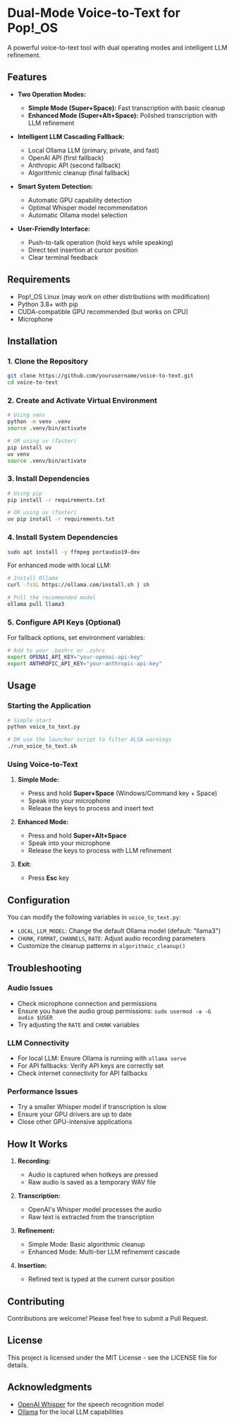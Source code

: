 # Dual-Mode Voice-to-Text for Pop!_OS

A powerful voice-to-text tool with dual operating modes and intelligent LLM refinement.

## Features

- **Two Operation Modes:**
  - **Simple Mode (Super+Space):** Fast transcription with basic cleanup
  - **Enhanced Mode (Super+Alt+Space):** Polished transcription with LLM refinement
  
- **Intelligent LLM Cascading Fallback:**
  - Local Ollama LLM (primary, private, and fast)
  - OpenAI API (first fallback)
  - Anthropic API (second fallback)
  - Algorithmic cleanup (final fallback)

- **Smart System Detection:**
  - Automatic GPU capability detection
  - Optimal Whisper model recommendation
  - Automatic Ollama model selection

- **User-Friendly Interface:**
  - Push-to-talk operation (hold keys while speaking)
  - Direct text insertion at cursor position
  - Clear terminal feedback

## Requirements

- Pop!_OS Linux (may work on other distributions with modification)
- Python 3.8+ with pip
- CUDA-compatible GPU recommended (but works on CPU)
- Microphone

## Installation

### 1. Clone the Repository

```bash
git clone https://github.com/yourusername/voice-to-text.git
cd voice-to-text
```

### 2. Create and Activate Virtual Environment

```bash
# Using venv
python -m venv .venv
source .venv/bin/activate

# OR using uv (faster)
pip install uv
uv venv
source .venv/bin/activate
```

### 3. Install Dependencies

```bash
# Using pip
pip install -r requirements.txt

# OR using uv (faster)
uv pip install -r requirements.txt
```

### 4. Install System Dependencies

```bash
sudo apt install -y ffmpeg portaudio19-dev
```

For enhanced mode with local LLM:

```bash
# Install Ollama
curl -fsSL https://ollama.com/install.sh | sh

# Pull the recommended model
ollama pull llama3
```

### 5. Configure API Keys (Optional)

For fallback options, set environment variables:

```bash
# Add to your .bashrc or .zshrc
export OPENAI_API_KEY="your-openai-api-key"
export ANTHROPIC_API_KEY="your-anthropic-api-key"
```

## Usage

### Starting the Application

```bash
# Simple start
python voice_to_text.py

# OR use the launcher script to filter ALSA warnings
./run_voice_to_text.sh
```

### Using Voice-to-Text

1. **Simple Mode:**
   - Press and hold **Super+Space** (Windows/Command key + Space)
   - Speak into your microphone
   - Release the keys to process and insert text

2. **Enhanced Mode:**
   - Press and hold **Super+Alt+Space**
   - Speak into your microphone
   - Release the keys to process with LLM refinement

3. **Exit:**
   - Press **Esc** key

## Configuration

You can modify the following variables in `voice_to_text.py`:

- `LOCAL_LLM_MODEL`: Change the default Ollama model (default: "llama3")
- `CHUNK`, `FORMAT`, `CHANNELS`, `RATE`: Adjust audio recording parameters
- Customize the cleanup patterns in `algorithmic_cleanup()`

## Troubleshooting

### Audio Issues

- Check microphone connection and permissions
- Ensure you have the audio group permissions: `sudo usermod -a -G audio $USER`
- Try adjusting the `RATE` and `CHUNK` variables

### LLM Connectivity

- For local LLM: Ensure Ollama is running with `ollama serve`
- For API fallbacks: Verify API keys are correctly set
- Check internet connectivity for API fallbacks

### Performance Issues

- Try a smaller Whisper model if transcription is slow
- Ensure your GPU drivers are up to date
- Close other GPU-intensive applications

## How It Works

1. **Recording:**
   - Audio is captured when hotkeys are pressed
   - Raw audio is saved as a temporary WAV file

2. **Transcription:**
   - OpenAI's Whisper model processes the audio
   - Raw text is extracted from the transcription

3. **Refinement:**
   - Simple Mode: Basic algorithmic cleanup
   - Enhanced Mode: Multi-tier LLM refinement cascade

4. **Insertion:**
   - Refined text is typed at the current cursor position

## Contributing

Contributions are welcome! Please feel free to submit a Pull Request.

## License

This project is licensed under the MIT License - see the LICENSE file for details.

## Acknowledgments

- [OpenAI Whisper](https://github.com/openai/whisper) for the speech recognition model
- [Ollama](https://ollama.com/) for the local LLM capabilities